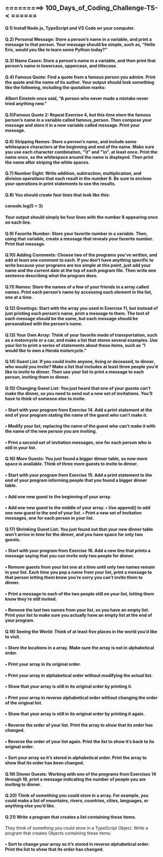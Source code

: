 ## =========> 100_Days_of_Coding_Challenge-TS- < ======

#### Q.1) Install Node.js, TypeScript and VS Code on your computer.

#### Q.2) Personal Message: Store a person’s name in a variable, and print a message to that person. Your message should be simple, such as, “Hello Eric, would you like to learn some Python today?”

#### Q.3) Name Cases: Store a person’s name in a variable, and then print that person’s name in lowercase, uppercase, and titlecase.

#### Q.4) Famous Quote: Find a quote from a famous person you admire. Print the quote and the name of its author. Your output should look something like the following, including the quotation marks:

#### Albert Einstein once said, “A person who never made a mistake never tried anything new.”

#### Q.5)Famous Quote 2: Repeat Exercise 4, but this time store the famous person’s name in a variable called famous_person. Then compose your message and store it in a new variable called message. Print your message.

#### Q.6) Stripping Names: Store a person’s name, and include some whitespace characters at the beginning and end of the name. Make sure you use each character combination, "\t" and "\n", at least once. Print the name once, so the whitespace around the name is displayed. Then print the name after striping the white spaces.

#### Q.7) Number Eight: Write addition, subtraction, multiplication, and division operations that each result in the number 8. Be sure to enclose your operations in print statements to see the results.

#### Q.8) You should create four lines that look like this:

#### console.log(5 + 3)

 #### Your output should simply be four lines with the number 8 appearing once on each line.

#### Q.9) Favorite Number: Store your favorite number in a variable. Then, using that variable, create a message that reveals your favorite number. Print that message.

#### Q.10) Adding Comments: Choose two of the programs you’ve written, and add at least one comment to each. If you don’t have anything specific to write because your programs are too simple at this point, just add your name and the current date at the top of each program file. Then write one sentence describing what the program does.

#### Q.11) Names: Store the names of a few of your friends in a array called names. Print each person’s name by accessing each element in the list, one at a time.

#### Q.12) Greetings: Start with the array you used in Exercise 11, but instead of just printing each person’s name, print a message to them. The text of each message should be the same, but each message should be personalized with the person’s name.

#### Q.13) Your Own Array: Think of your favorite mode of transportation, such as a motorcycle or a car, and make a list that stores several examples. Use your list to print a series of statements about these items, such as “I would like to own a Honda motorcycle.”

#### Q.14) Guest List: If you could invite anyone, living or deceased, to dinner, who would you invite? Make a list that includes at least three people you’d like to invite to dinner. Then use your list to print a message to each person, inviting them to dinner.

#### Q.15) Changing Guest List: You just heard that one of your guests can’t make the dinner, so you need to send out a new set of invitations. You’ll have to think of someone else to invite.

#### • Start with your program from Exercise 14. Add a print statement at the end of your program stating the name of the guest who can’t make it.

#### • Modify your list, replacing the name of the guest who can’t make it with the name of the new person you are inviting.

#### • Print a second set of invitation messages, one for each person who is still in your list.

#### Q.16) More Guests: You just found a bigger dinner table, so now more space is available. Think of three more guests to invite to dinner.
#### • Start with your program from Exercise 15. Add a print statement to the end of your program informing people that you found a bigger dinner table.

#### • Add one new guest to the beginning of your array.

#### • Add one new guest to the middle of your array. • Use append() to add one new guest to the end of your list. • Print a new set of invitation messages, one for each person in your list.

#### Q.17) Shrinking Guest List: You just found out that your new dinner table won’t arrive in time for the dinner, and you have space for only two guests.
#### • Start with your program from Exercise 16. Add a new line that prints a message saying that you can invite only two people for dinner.

#### • Remove guests from your list one at a time until only two names remain in your list. Each time you pop a name from your list, print a message to that person letting them know you’re sorry you can’t invite them to dinner.

#### • Print a message to each of the two people still on your list, letting them know they’re still invited.

#### • Remove the last two names from your list, so you have an empty list. Print your list to make sure you actually have an empty list at the end of your program.

#### Q.18) Seeing the World: Think of at least five places in the world you’d like to visit.
#### • Store the locations in a array. Make sure the array is not in alphabetical order.

#### • Print your array in its original order.

#### • Print your array in alphabetical order without modifying the actual list.

#### • Show that your array is still in its original order by printing it.

#### • Print your array in reverse alphabetical order without changing the order of the original list.

#### • Show that your array is still in its original order by printing it again.

#### • Reverse the order of your list. Print the array to show that its order has changed.

#### • Reverse the order of your list again. Print the list to show it’s back to its original order.

#### • Sort your array so it’s stored in alphabetical order. Print the array to show that its order has been changed.

#### Q.19) Dinner Guests: Working with one of the programs from Exercises 14 through 18, print a message indicating the number of people you are inviting to dinner.

#### Q.20) Think of something you could store in a array. For example, you could make a list of mountains, rivers, countries, cities, languages, or anything else you’d like. 

#### Q.21) Write a program that creates a list containing these items.

They think of something you could store in a TypeScript Object. Write a program that creates Objects containing these items.

#### • Sort to change your array so it’s stored in reverse alphabetical order. Print the list to show that its order has changed.




